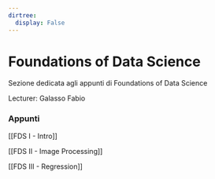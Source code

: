 ```yaml
---
dirtree:
  display: False
---
```


# Foundations of Data Science

Sezione dedicata agli appunti di Foundations of Data Science

Lecturer: Galasso Fabio

### Appunti

[[FDS I - Intro]]

[[FDS II - Image Processing]]

[[FDS III - Regression]]